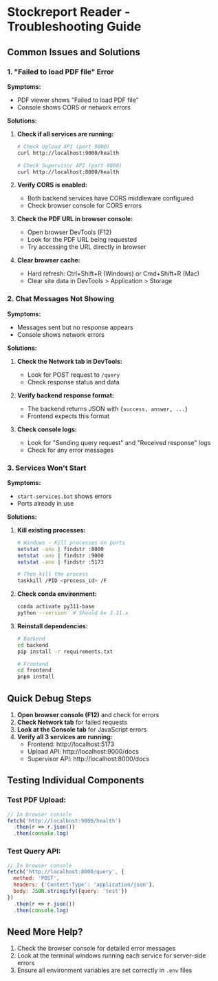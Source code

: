 # Stockreport Reader - Troubleshooting Guide

## Common Issues and Solutions

### 1. "Failed to load PDF file" Error

**Symptoms:**
- PDF viewer shows "Failed to load PDF file"
- Console shows CORS or network errors

**Solutions:**

1. **Check if all services are running:**
   ```bash
   # Check Upload API (port 9000)
   curl http://localhost:9000/health
   
   # Check Supervisor API (port 8000)
   curl http://localhost:8000/health
   ```

2. **Verify CORS is enabled:**
   - Both backend services have CORS middleware configured
   - Check browser console for CORS errors

3. **Check the PDF URL in browser console:**
   - Open browser DevTools (F12)
   - Look for the PDF URL being requested
   - Try accessing the URL directly in browser

4. **Clear browser cache:**
   - Hard refresh: Ctrl+Shift+R (Windows) or Cmd+Shift+R (Mac)
   - Clear site data in DevTools > Application > Storage

### 2. Chat Messages Not Showing

**Symptoms:**
- Messages sent but no response appears
- Console shows network errors

**Solutions:**

1. **Check the Network tab in DevTools:**
   - Look for POST request to `/query`
   - Check response status and data

2. **Verify backend response format:**
   - The backend returns JSON with `{success, answer, ...}`
   - Frontend expects this format

3. **Check console logs:**
   - Look for "Sending query request" and "Received response" logs
   - Check for any error messages

### 3. Services Won't Start

**Symptoms:**
- `start-services.bat` shows errors
- Ports already in use

**Solutions:**

1. **Kill existing processes:**
   ```bash
   # Windows - Kill processes on ports
   netstat -ano | findstr :8000
   netstat -ano | findstr :9000
   netstat -ano | findstr :5173
   
   # Then kill the process
   taskkill /PID <process_id> /F
   ```

2. **Check conda environment:**
   ```bash
   conda activate py311-base
   python --version  # Should be 3.11.x
   ```

3. **Reinstall dependencies:**
   ```bash
   # Backend
   cd backend
   pip install -r requirements.txt
   
   # Frontend
   cd frontend
   pnpm install
   ```

## Quick Debug Steps

1. **Open browser console (F12)** and check for errors
2. **Check Network tab** for failed requests
3. **Look at the Console tab** for JavaScript errors
4. **Verify all 3 services are running:**
   - Frontend: http://localhost:5173
   - Upload API: http://localhost:9000/docs
   - Supervisor API: http://localhost:8000/docs

## Testing Individual Components

### Test PDF Upload:
```javascript
// In browser console
fetch('http://localhost:9000/health')
  .then(r => r.json())
  .then(console.log)
```

### Test Query API:
```javascript
// In browser console
fetch('http://localhost:8000/query', {
  method: 'POST',
  headers: {'Content-Type': 'application/json'},
  body: JSON.stringify({query: 'test'})
})
  .then(r => r.json())
  .then(console.log)
```

## Need More Help?

1. Check the browser console for detailed error messages
2. Look at the terminal windows running each service for server-side errors
3. Ensure all environment variables are set correctly in `.env` files 